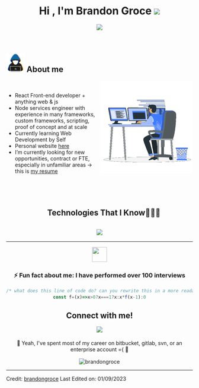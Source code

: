 <h1 align="center"><b>Hi , I'm Brandon Groce </b><img src="https://media.giphy.com/media/hvRJCLFzcasrR4ia7z/giphy.gif" width="35"></h1>
<!--  -->
<p align="center">
  <a href="https://github.com/DenverCoder1/readme-typing-svg"><img src="https://readme-typing-svg.herokuapp.com?font=Time+New+Roman&color=cyan&size=25&center=true&vCenter=true&width=600&height=100&lines=Welcome!;About+me...;React+Front-End+Developer,;Node+Services+Engineer,;PHP+Veteran,;Swift+Java+Python+Conversant,;Systems+Designer+and+Architect,;SQL+NOSQL+GraphQL+Proficient,;Team+Leader,;Active+Learner/Researcher,;See+more+of+my+skills+below;Thanks+4+stopping+by+=]"></a>
</p>

<br>



	
## <picture><img src = "https://github.com/0xAbdulKhalid/0xAbdulKhalid/raw/main/assets/mdImages/about_me.gif" width = 50px></picture> **About me**

<picture> <img align="right" src="https://github.com/0xAbdulKhalid/0xAbdulKhalid/raw/main/assets/mdImages/Right_Side.gif" width = 250px></picture>

<br>

- React Front-end developer + anything web & js
- Node services engineer with experience in many frameworks, custom frameworks, scripting, proof of concept and at scale
- Currently learning Web Development by Self
- Personal website [here](http://groce.dev)
- I’m currently looking for new opportunities, contract or FTE, especially in unfamiliar areas -> this is [my resume](http://groce.dev/brandon_groce_resume.pdf)

<br><br>

<!--h1 without bottom border-->
<div id="user-content-toc">
  <ul align="center">
    <summary><h2 style="display: inline-block">Technologies That I Know👨🏻‍💻</h2></summary>
  </ul>
</div>
<!--tech stack icons-->
<p align="center">
  <a href="https://skillicons.dev">
        <img src="https://skillicons.dev/icons?i=git,js,nodejs,express,ts,react,redux,tailwind,php,symfony,wordpress,nextjs,angular,electron,jquery,babel,gulp,html,css,pug,sass,styledcomponents,mysql,mongodb,graphql,apollo,redis,java,spring,hibernate,swift,selenium,linux,bash,nginx,aws,kubernetes,docker,raspberrypi,bootstrap,materialui,py&perline=14" />
  </a>
</p>

---------------------------------------------------------------------------------------------------------------------------------------------------------------------------------

<div align="center">
  

<img align="center" a href='https://archiveprogram.github.com/'><img src='https://media2.giphy.com/media/QssGEmpkyEOhBCb7e1/giphy.gif?cid=ecf05e47a0n3gi1bfqntqmob8g9aid1oyj2wr3ds3mg700bl&rid=giphy.gif' width='40' height='40'></a>

 ### ⚡ Fun fact about me: I have performed over 100 interviews 

 ```javascript
/* what does this line of code do? can you rewrite this in a more readable manner? */
const f=(x)=>x>0?x===1?x:x*f(x-1):0
```
 


<h2>Connect with me!</h2>
 
[<img src="https://img.shields.io/badge/linkedin-%230077B5.svg?&style=for-the-badge&logo=linkedin&logoColor=white" />](https://www.linkedin.com/in/brandongroce/) 
<br> <br>
🌟 Yeah, I've spent most of my career on bitbucket, gitlab, svn, or an enterprise account ={ 🌟



<p><img align="center" src="https://github-readme-streak-stats.herokuapp.com/?user=brandongroce" alt="brandongroce" /></p>



</div>

------
Credit: [brandongroce](https://github.com/brandongroce)
Last Edited on: 01/09/2023
